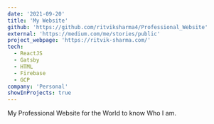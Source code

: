 ```yaml
---
date: '2021-09-20'
title: 'My Website'
github: 'https://github.com/ritviksharma4/Professional_Website'
external: 'https://medium.com/me/stories/public' 
project_webpage: 'https://ritvik-sharma.com/'
tech:
  - ReactJS
  - Gatsby
  - HTML
  - Firebase
  - GCP
company: 'Personal'
showInProjects: true
---
```


My Professional Website for the World to know Who I am.